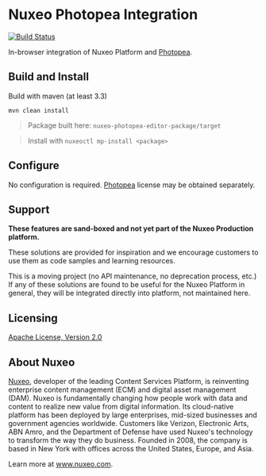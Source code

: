 # Nuxeo Photopea Integration

[![Build Status](https://qa.nuxeo.org/jenkins/buildStatus/icon?job=Sandbox/sandbox_nuxeo-photopea-editor-master)](https://qa.nuxeo.org/jenkins/view/Sandbox/job/Sandbox/job/sandbox_nuxeo-photopea-editor-master/)

In-browser integration of Nuxeo Platform and [Photopea](https://www.photopea.com/).

## Build and Install

Build with maven (at least 3.3)

```
mvn clean install
```
> Package built here: `nuxeo-photopea-editor-package/target`

> Install with `nuxeoctl mp-install <package>`

## Configure

No configuration is required.  [Photopea](https://www.photopea.com/api/accounts) license may be obtained separately.

## Support

**These features are sand-boxed and not yet part of the Nuxeo Production platform.**

These solutions are provided for inspiration and we encourage customers to use them as code samples and learning resources.

This is a moving project (no API maintenance, no deprecation process, etc.) If any of these solutions are found to be useful for the Nuxeo Platform in general, they will be integrated directly into platform, not maintained here.

## Licensing

[Apache License, Version 2.0](http://www.apache.org/licenses/LICENSE-2.0)

## About Nuxeo

[Nuxeo](www.nuxeo.com), developer of the leading Content Services Platform, is reinventing enterprise content management (ECM) and digital asset management (DAM). Nuxeo is fundamentally changing how people work with data and content to realize new value from digital information. Its cloud-native platform has been deployed by large enterprises, mid-sized businesses and government agencies worldwide. Customers like Verizon, Electronic Arts, ABN Amro, and the Department of Defense have used Nuxeo's technology to transform the way they do business. Founded in 2008, the company is based in New York with offices across the United States, Europe, and Asia.

Learn more at www.nuxeo.com.